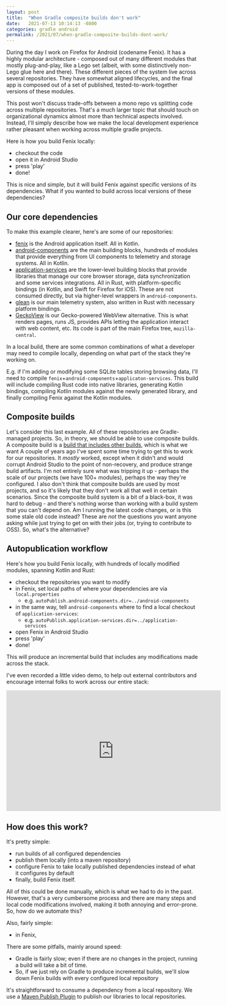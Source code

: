 ```yaml
---
layout: post
title:  "When Gradle composite builds don't work"
date:   2021-07-13 10:14:13 -0800
categories: gradle android
permalink: /2021/07/when-gradle-composite-builds-dont-work/
---
```


During the day I work on Firefox for Android (codename Fenix). It has a highly modular architecture - composed out of many different modules that mostly plug-and-play, like a Lego set (albeit, with some distinctively non-Lego glue here and there). These different pieces of the system live across several repositories. They have somewhat aligned lifecycles, and the final app is composed out of a set of published, tested-to-work-together versions of these modules.

This post won't discuss trade-offs between a mono repo vs splitting code across multiple repositories. That's a much larger topic that should touch on organizational dynamics almost more than technical aspects involved. Instead, I'll simply describe how we make the local development experience rather pleasant when working across multiple gradle projects.

Here is how you build Fenix locally:
- checkout the code
- open it in Android Studio
- press 'play'
- done!

This is nice and simple, but it will build Fenix against specific versions of its dependencies. What if you wanted to build across local versions of these dependencies?

## Our core dependencies

To make this example clearer, here's are some of our repositories:
- [fenix](https://github.com/mozilla-mobile/fenix/) is the Android application itself. All in Kotlin.
- [android-components](https://github.com/mozilla-mobile/android-components/) are the main building blocks, hundreds of modules that provide everything from UI components to telemetry and storage systems. All in Kotlin.
- [application-services](https://github.com/mozilla/application-services) are the lower-level building blocks that provide libraries that manage our core browser storage, data synchronization and some services integrations. All in Rust, with platform-specific bindings (in Kotlin, and Swift for Firefox for iOS). These are not consumed directly, but via higher-level wrappers in `android-components`.
- [glean](https://github.com/mozilla/glean) is our main telemetry system, also written in Rust with necessary platform bindings.
- [GeckoView](https://mozilla.github.io/geckoview/) is our Gecko-powered WebView alternative. This is what renders pages, runs JS, provides APIs letting the application interact with web content, etc. Its code is part of the main Firefox tree, `mozilla-central`.

In a local build, there are some common combinations of what a developer may need to compile locally, depending on what part of the stack they're working on.

E.g. if I'm adding or modifying some SQLite tables storing browsing data, I'll need to compile `fenix`+`android-components`+`applicaton-services`. This build will include compiling Rust code into native libraries, generating Kotlin bindings, compiling Kotlin modules against the newly generated library, and finally compiling Fenix against the Kotlin modules.

## Composite builds

Let's consider this last example. All of these repositories are Gradle-managed projects. So, in theory, we should be able to use composite builds. A composite build is a [build that includes other builds](https://docs.gradle.org/current/userguide/composite_builds.html), which is what we want A couple of years ago I've spent some time trying to get this to work for our repositories. It _mostly_ worked, except when it didn't and would corrupt Android Studio to the point of non-recovery, and produce strange build artifacts. I'm not entirely sure what was tripping it up - perhaps the scale of our projects (we have 100+ modules), perhaps the way they're configured. I also don't think that composite builds are used by most projects, and so it's likely that they don't work all that well in certain scenarios. Since the composite build system is a bit of a black-box, it was hard to debug - and there's nothing worse than working with a build system that you can't depend on. Am I running the latest code changes, or is this some stale old code instead? These are _not_ the questions you want anyone asking while just trying to get on with their jobs (or, trying to contribute to OSS). So, what's the alternative?

## Autopublication workflow

Here's how you build Fenix locally, with hundreds of locally modified modules, spanning Kotlin and Rust:
- checkout the repositories you want to modify
- in Fenix, set local paths of where your dependencies are via `local.properties`
  - e.g. `autoPublish.android-components.dir=../android-components`
- in the same way, tell `android-components` where to find a local checkout of `application-services`:
  - e.g. `autoPublish.application-services.dir=../application-services`
- open Fenix in Android Studio
- press 'play'
- done!

This will produce an incremental build that includes any modifications made across the stack.

I've even recorded a little video demo, to help out external contributors and encourage internal folks to work across our entire stack:

<iframe width="560" height="315" src="https://www.youtube-nocookie.com/embed/qZKlBzVvQGc" title="YouTube video player" frameborder="0" allow="accelerometer; autoplay; clipboard-write; encrypted-media; gyroscope; picture-in-picture" allowfullscreen></iframe>

## How does this work?

It's pretty simple:
- run builds of all configured dependencies
- publish them locally (into a maven repository)
- configure Fenix to take locally published dependencies instead of what it configures by default
- finally, build Fenix itself.

All of this could be done manually, which is what we had to do in the past. However, that's a very cumbersome process and there are many steps and local code modifications involved, making it both annoying and error-prone. So, how do we automate this?

Also, fairly simple:
- in Fenix,

There are some pitfalls, mainly around speed:
- Gradle is fairly slow; even if there are no changes in the project, running a build will take a bit of time.
- So, if we just rely on Gradle to produce incremental builds, we'll slow down Fenix builds with every configured local repository

It's straightforward to consume a dependency from a local repository. We use a [Maven Publish Plugin](https://docs.gradle.org/current/userguide/publishing_maven.html) to publish our libraries to local repositories.